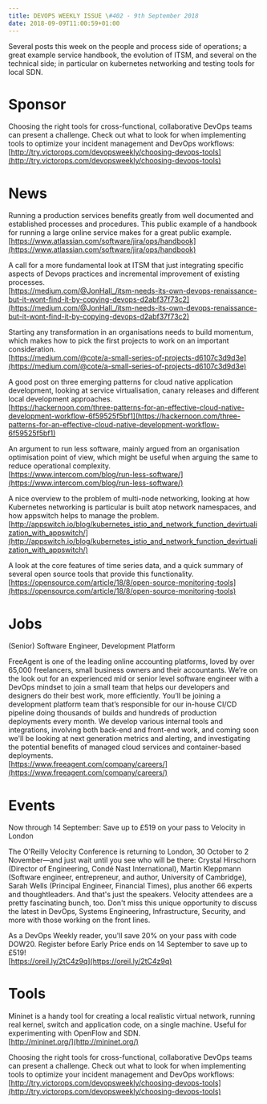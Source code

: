 ```yaml
---
title: DEVOPS WEEKLY ISSUE \#402 - 9th September 2018 
date: 2018-09-09T11:00:59+01:00
---
```


Several posts this week on the people and process side of operations; a great example service handbook, the evolution of ITSM, and several on the technical side; in particular on kubernetes networking and testing tools for local SDN.


Sponsor
======

Choosing the right tools for cross-functional, collaborative DevOps teams can present a challenge. Check out what to look for when implementing tools to optimize your incident management and DevOps workflows:
<br>[http://try.victorops.com/devopsweekly/choosing-devops-tools](http://try.victorops.com/devopsweekly/choosing-devops-tools)


News
====

Running a production services benefits greatly from well documented and established processes and procedures. This public example of a handbook for running a large online service makes for a great public example.
<br>[https://www.atlassian.com/software/jira/ops/handbook](https://www.atlassian.com/software/jira/ops/handbook)


A call for a more fundamental look at ITSM that just integrating specific aspects of Devops practices and incremental improvement of existing processes.
<br>[https://medium.com/@JonHall_/itsm-needs-its-own-devops-renaissance-but-it-wont-find-it-by-copying-devops-d2abf37f73c2](https://medium.com/@JonHall_/itsm-needs-its-own-devops-renaissance-but-it-wont-find-it-by-copying-devops-d2abf37f73c2)


Starting any transformation in an organisations needs to build momentum, which makes how to pick the first projects to work on an important consideration.
<br>[https://medium.com/@cote/a-small-series-of-projects-d6107c3d9d3e](https://medium.com/@cote/a-small-series-of-projects-d6107c3d9d3e)


A good post on three emerging patterns for cloud native application development, looking at service virtualisation, canary releases and different local development approaches.
<br>[https://hackernoon.com/three-patterns-for-an-effective-cloud-native-development-workflow-6f59525f5bf1](https://hackernoon.com/three-patterns-for-an-effective-cloud-native-development-workflow-6f59525f5bf1)


An argument to run less software, mainly argued from an organisation optimisation point of view, which might be useful when arguing the same to reduce operational complexity.
<br>[https://www.intercom.com/blog/run-less-software/](https://www.intercom.com/blog/run-less-software/)


A nice overview to the problem of multi-node networking, looking at how Kubernetes networking is particular is built atop network namespaces, and how appswitch helps to manage the problem.
<br>[http://appswitch.io/blog/kubernetes_istio_and_network_function_devirtualization_with_appswitch/](http://appswitch.io/blog/kubernetes_istio_and_network_function_devirtualization_with_appswitch/)


A look at the core features of time series data, and a quick summary of several open source tools that provide this functionality.
<br>[https://opensource.com/article/18/8/open-source-monitoring-tools](https://opensource.com/article/18/8/open-source-monitoring-tools)


Jobs
====

(Senior) Software Engineer, Development Platform

FreeAgent is one of the leading online accounting platforms, loved by over 65,000 freelancers, small business owners and their accountants. We’re on the look out for an experienced mid or senior level software engineer with a DevOps mindset to join a small team that helps our developers and designers do their best work, more efficiently. You’ll be joining a development platform team that’s responsible for our in-house CI/CD pipeline doing thousands of builds and hundreds of production deployments every month. We develop various internal tools and integrations, involving both back-end and front-end work, and coming soon we'll be looking at next generation metrics and alerting, and investigating the potential benefits of managed cloud services and container-based deployments.
<br>[https://www.freeagent.com/company/careers/](https://www.freeagent.com/company/careers/)


Events
======

Now through 14 September: Save up to £519 on your pass to Velocity in London

The O'Reilly Velocity Conference is returning to London, 30 October to 2 November—and just wait until you see who will be there: Crystal Hirschorn (Director of Engineering, Condé Nast International), Martin Kleppmann (Software engineer, entrepreneur, and author, University of Cambridge), Sarah Wells (Principal Engineer, Financial Times), plus another 66 experts and thoughtleaders. And that's just the speakers. Velocity attendees are a pretty fascinating bunch, too. Don't miss this unique opportunity to discuss the latest in DevOps, Systems Engineering, Infrastructure, Security, and more with those working on the front lines.

As a DevOps Weekly reader, you'll save 20% on your pass with code DOW20. Register before Early Price ends on 14 September to save up to £519!
<br>[https://oreil.ly/2tC4z9q](https://oreil.ly/2tC4z9q)


Tools
====

Mininet is a handy tool for creating a local realistic virtual network, running real kernel, switch and application code, on a single machine. Useful for experimenting with OpenFlow and SDN.
<br>[http://mininet.org/](http://mininet.org/)


Choosing the right tools for cross-functional, collaborative DevOps teams can present a challenge. Check out what to look for when implementing tools to optimize your incident management and DevOps workflows:
<br>[http://try.victorops.com/devopsweekly/choosing-devops-tools](http://try.victorops.com/devopsweekly/choosing-devops-tools)



